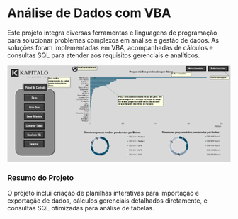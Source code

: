 # Análise de Dados com VBA

Este projeto integra diversas ferramentas e linguagens de programação para solucionar problemas complexos em análise e gestão de dados. As soluções foram implementadas em VBA, acompanhadas de cálculos e consultas SQL para atender aos requisitos gerenciais e analíticos.

![Projeto](Kapitalo.PNG)

### Resumo do Projeto

O projeto inclui criação de planilhas interativas para importação e exportação de dados, cálculos gerenciais detalhados diretamente, e consultas SQL otimizadas para análise de tabelas.
